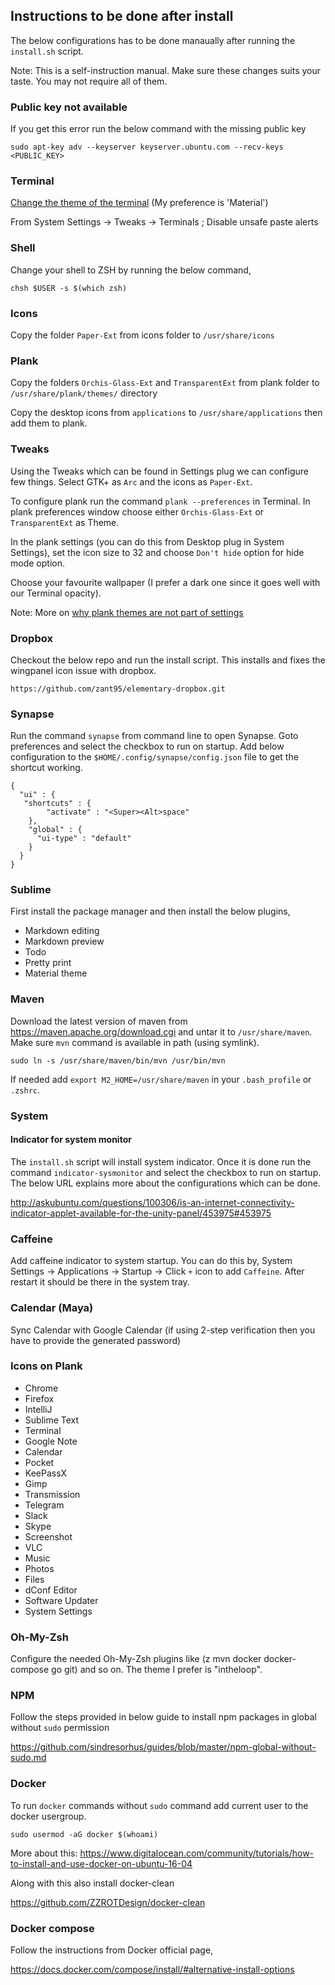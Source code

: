 ## Instructions to be done after install

The below configurations has to be done manaually after running the `install.sh` script.

Note: This is a self-instruction manual. Make sure these changes suits your taste. You may not require all of them.


### Public key not available

If you get this error run the below command with the missing public key

	sudo apt-key adv --keyserver keyserver.ubuntu.com --recv-keys <PUBLIC_KEY>


### Terminal

[Change the theme of the terminal](https://github.com/Mayccoll/Gogh/blob/master/content/install.md#create-a-command-line) (My preference is 'Material')

From System Settings -> Tweaks -> Terminals ; Disable unsafe paste alerts


### Shell

Change your shell to ZSH by running the below command,

	chsh $USER -s $(which zsh)


### Icons

Copy the folder `Paper-Ext` from icons folder to `/usr/share/icons`


### Plank

Copy the folders `Orchis-Glass-Ext` and `TransparentExt` from plank folder to `/usr/share/plank/themes/` directory

Copy the desktop icons from `applications` to `/usr/share/applications` then add them to plank.


### Tweaks

Using the Tweaks which can be found in Settings plug we can configure few things. Select GTK+ as `Arc` and the icons as `Paper-Ext`.

To configure plank run the command `plank --preferences` in Terminal. In plank preferences window choose either  `Orchis-Glass-Ext` or `TransparentExt` as Theme.

In the plank settings (you can do this from Desktop plug in System Settings), set the icon size to 32 and choose `Don't hide` option for hide mode option.

Choose your favourite wallpaper (I prefer a dark one since it goes well with our Terminal opacity).

Note: More on [why plank themes are not part of settings](https://elementaryos.stackexchange.com/questions/474/why-are-planks-preferences-hidden-away)


### Dropbox

Checkout the below repo and run the install script. This installs and fixes the wingpanel icon issue with dropbox.

	https://github.com/zant95/elementary-dropbox.git


### Synapse

Run the command `synapse` from command line to open Synapse. Goto preferences and select the checkbox to run on startup.
Add below configuration to the `$HOME/.config/synapse/config.json` file to get the shortcut working.

```
{
  "ui" : {
   "shortcuts" : {
        "activate" : "<Super><Alt>space"
    },
    "global" : {
      "ui-type" : "default"
    }
  }
}
```


### Sublime

First install the package manager and then install the below plugins,

* Markdown editing
* Markdown preview
* Todo
* Pretty print
* Material theme


### Maven

Download the latest version of maven from https://maven.apache.org/download.cgi and untar it to `/usr/share/maven`. Make sure `mvn` command is available in path (using symlink).

```
sudo ln -s /usr/share/maven/bin/mvn /usr/bin/mvn
```

If needed add `export M2_HOME=/usr/share/maven` in your `.bash_profile` or `.zshrc`.


### System

#### Indicator for system monitor

The `install.sh` script will install system indicator. Once it is done run the command `indicator-sysmonitor` and select the checkbox to run on startup. The below URL explains more about the configurations which can be done.

http://askubuntu.com/questions/100306/is-an-internet-connectivity-indicator-applet-available-for-the-unity-panel/453975#453975


### Caffeine

Add caffeine indicator to system startup. You can do this by, System Settings -> Applications -> Startup -> Click `+` icon to add `Caffeine`. After restart it should be there in the system tray.


### Calendar (Maya)

Sync Calendar with Google Calendar (if using 2-step verification then you have to provide the generated password)


### Icons on Plank

* Chrome
* Firefox
* IntelliJ
* Sublime Text
* Terminal
* Google Note
* Calendar
* Pocket
* KeePassX
* Gimp
* Transmission
* Telegram
* Slack
* Skype
* Screenshot
* VLC
* Music
* Photos
* Files
* dConf Editor
* Software Updater
* System Settings


### Oh-My-Zsh

Configure the needed Oh-My-Zsh plugins like (z mvn docker docker-compose go git) and so on. The theme I prefer is "intheloop".


### NPM

Follow the steps provided in below guide to install npm packages in global without `sudo` permission

https://github.com/sindresorhus/guides/blob/master/npm-global-without-sudo.md


### Docker

To run `docker` commands without `sudo` command add current user to the docker usergroup.

```
sudo usermod -aG docker $(whoami)
```

More about this: https://www.digitalocean.com/community/tutorials/how-to-install-and-use-docker-on-ubuntu-16-04

Along with this also install docker-clean

https://github.com/ZZROTDesign/docker-clean


### Docker compose

Follow the instructions from Docker official page,

https://docs.docker.com/compose/install/#alternative-install-options
